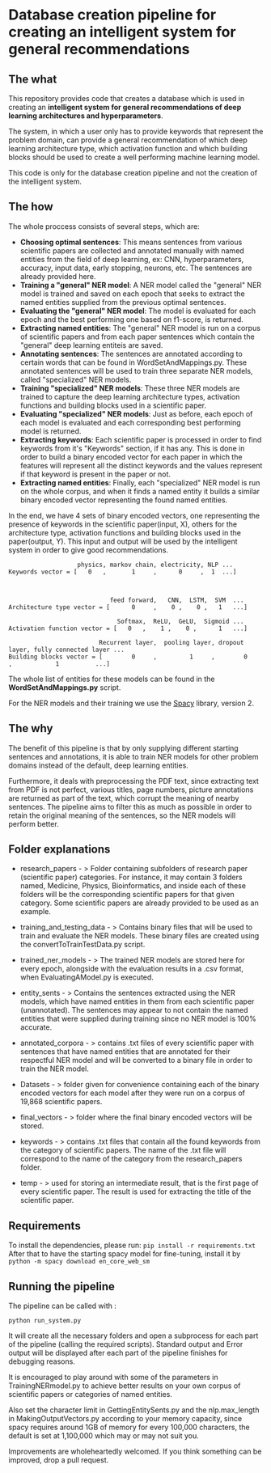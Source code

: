 # Database creation pipeline for creating an intelligent system for general recommendations
## The what
This repository provides code that creates a database which is used in creating an
**intelligent system for general recommendations of deep learning architectures and 
hyperparameters**.

The system, in which a user only has to provide keywords that represent the problem domain,
can provide a general recommendation of which deep learning architecture
type, which activation function and which building blocks should be used to create 
a well performing machine learning model.

This code is only for the database creation pipeline and not the creation of the 
intelligent system.

## The how
The whole proccess consists of several steps, which are:
- **Choosing optimal sentences**: This means sentences from various scientific papers
  are collected and annotated manually with named entities from the field of deep learning,
  ex: CNN, hyperparameters, accuracy, input data, early stopping, neurons, etc. The sentences are
  already provided here.
- **Training a "general" NER model**: A NER model called the "general" NER model is trained
and saved on each epoch that seeks to extract the named entities supplied from the previous optimal sentences.
- **Evaluating the "general" NER model**: The model is evaluated for each epoch and the best performing
one based on f1-score, is returned.
- **Extracting named entities**: The "general" NER model is run on a corpus of scientific papers
and from each paper sentences which contain the "general" deep learning entiteis are saved.
- **Annotating sentences**: The sentences are annotated according to certain words that can
be found in WordSetAndMappings.py. These annotated sentences will be used to train three
separate NER models, called "specialized" NER models.
- **Training "specialized" NER  models**: These three NER models are trained to capture
the deep learning architecture types, activation functions and building blocks used in a scientific paper.
- **Evaluating "specialized" NER models**: Just as before, each epoch of each model is evaluated
and each corresponding best performing model is returned.
- **Extracting keywords**: Each scientific paper is processed in order to find keywords from
it's "Keywords" section, if it has any. This is done in order to build a binary encoded vector
for each paper in which the features will represent all the distinct keywords and the values represent
if that keyword is present in the paper or not.
- **Extracting named entities**: Finally, each "specialized" NER model is run on the whole
corpus, and when it finds a named entity it builds a similar binary encoded vector representing
the found named entities.
  
In the end, we have 4 sets of binary encoded vectors, one representing the presence of keywords
in the scientific paper(input, X), others for the architecture type, activation functions and building blocks
used in the paper(output, Y). This input and output will be used by the intelligent system
in order to give good recommendations.

```
                   physics, markov chain, electricity, NLP ...
Keywords vector = [   0   ,       1     ,      0     ,  1  ...]



                            feed forward,   CNN,  LSTM,  SVM  ...
Architecture type vector = [      0     ,    0 ,    0 ,   1   ...]

                              Softmax,  ReLU,  GeLU,  Sigmoid ...
Activation function vector = [   0   ,    1 ,    0 ,      1   ...]

                         Recurrent layer,  pooling layer, dropout layer, fully connected layer ...
Building blocks vector = [        0     ,         1     ,        0     ,            1          ...]
```
The whole list of entities for these models can be found in the **WordSetAndMappings.py** script.

For the NER models and their training we use the [Spacy](https://github.com/explosion/spaCy) library, version 2.

## The why
The benefit of this pipeline is that by only supplying different starting sentences
and annotations, it is able to train NER models for other problem domains instead of the
default, deep learning entities.

Furthermore, it deals with preprocessing the PDF text, since extracting text from PDF
is not perfect, various titles, page numbers, picture annotations are returned as part of 
the text, which corrupt the meaning of nearby sentences. The pipeline aims to filter this
as much as possible in order to retain the original meaning of the sentences, so the NER models
will perform better.

 ## Folder explanations
- research_papers - > Folder containing subfolders of research paper (scientific paper) categories. For instance, it
  may contain 3 folders named, Medicine, Physics, Bioinformatics, and inside each of these folders will
  be the corresponding scientific papers for that given category. Some scientific papers are already provided
  to be used as an example.
  
- training_and_testing_data - > Contains binary files that will be used to train and evaluate the NER models.
These binary files are created using the convertToTrainTestData.py script.
  
- trained_ner_models - > The trained NER models are stored here for every epoch, alongside with the evaluation
results in a .csv format, when EvaluatingAModel.py is executed.
  
- entity_sents - > Contains the sentences extracted using the NER models, which have named entities in them
  from each scientific paper (unannotated). The sentences may appear to not contain the named entities that
  were supplied during training since no NER model is 100% accurate.
  
- annotated_corpora - > contains .txt files of every scientific paper with sentences that have named
  entities that are annotated for their respectful NER model and will be converted to a binary file
  in order to train the NER model.
  
- Datasets - > folder given for convenience containing each of the binary encoded vectors for each model
  after they were run on a corpus of 19,868 scientific papers.

- final_vectors - > folder where the final binary encoded vectors will be stored.
  
- keywords - > contains .txt files that contain all the found keywords from the category of scientific papers.
  The name of the .txt file will correspond to the name of the category from the research_papers folder.
  
- temp - > used for storing an intermediate result, that is the first page of every scientific paper.
The result is used for extracting the title of the scientific paper.

## Requirements
To install the dependencies, please run:
`pip install -r requirements.txt`
After that to have the starting spacy model for fine-tuning, install it by
`python -m spacy download en_core_web_sm`
## Running the pipeline
The pipeline can be called with :

```
python run_system.py
```

It will create all the necessary folders and open a subprocess for each part
of the pipeline (calling the required scripts). Standard output and Error output 
will be displayed after each part of the pipeline finishes for debugging reasons.

It is encouraged to play around with some of the parameters in TrainingNERmodel.py 
to achieve better results on your own corpus of scientific papers or categories of
named entities. 

Also set the character limit in GettingEntitySents.py and the nlp.max_length in
MakingOutputVectors.py according to your memory capacity, since spacy requires
around 1GB of memory for every 100,000 characters, the default is set at 1,100,000
which may or may not suit you.

Improvements are wholeheartedly welcomed. If you think something can be improved, drop a pull request.
